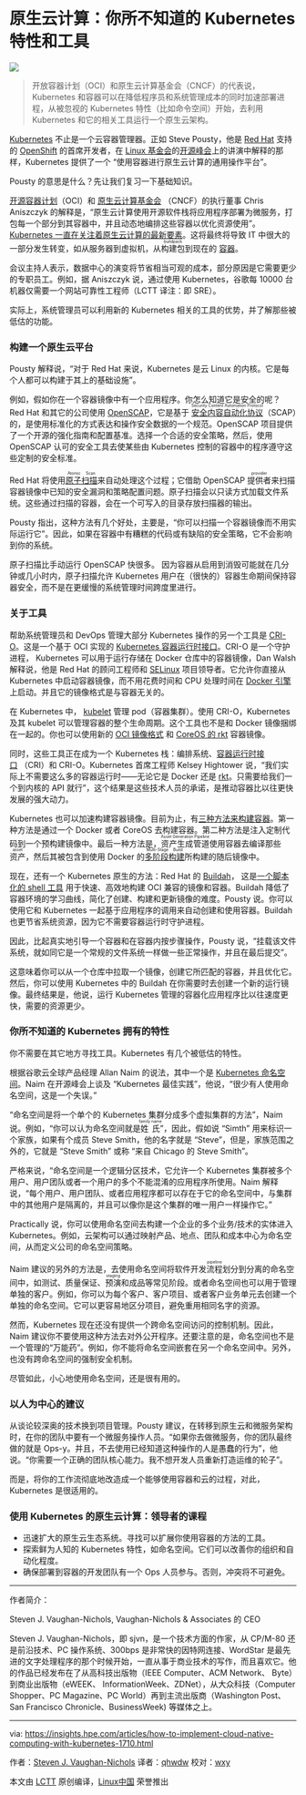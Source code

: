 原生云计算：你所不知道的 Kubernetes 特性和工具
============================================================

![](https://www.hpe.com/content/dam/hpe/insights/articles/2017/10/how-to-implement-cloud-native-computing-with-kubernetes/featuredStory/How-to-implement-cloud-native-computing-with-containers-and-Kubernetes-1742.jpg.transform/nxt-1043x496-crop/image.jpeg)

> 开放容器计划（OCI）和原生云计算基金会（CNCF）的代表说，Kubernetes 和容器可以在降低程序员和系统管理成本的同时加速部署进程，从被忽视的 Kubernetes 特性（比如命令空间）开始，去利用 Kubernetes 和它的相关工具运行一个原生云架构。

[Kubernetes][2] 不止是一个云容器管理器。正如 Steve Pousty，他是 [Red Hat][3] 支持的 [OpenShift][4] 的首席开发者，在 [Linux 基金会][5]的[开源峰会][6]上的讲演中解释的那样，Kubernetes 提供了一个 “使用容器进行原生云计算的通用操作平台”。

Pousty 的意思是什么？先让我们复习一下基础知识。

[开源容器计划][7]（OCI）和 [原生云计算基金会][8] （CNCF）的执行董事 Chris Aniszczyk 的解释是，“原生云计算使用开源软件栈将应用程序部署为微服务，打包每一个部分到其容器中，并且动态地编排这些容器以优化资源使用”。[Kubernetes 一直在关注着原生云计算的最新要素][9]。这将最终将导致 IT 中很大的一部分发生转变，如从服务器到虚拟机，从<ruby>构建包<rt>buildpack</rt></ruby>到现在的 [容器][10]。

会议主持人表示，数据中心的演变将节省相当可观的成本，部分原因是它需要更少的专职员工。例如，据 Aniszczyk 说，通过使用 Kubernetes，谷歌每 10000 台机器仅需要一个网站可靠性工程师（LCTT 译注：即 SRE）。

实际上，系统管理员可以利用新的 Kubernetes 相关的工具的优势，并了解那些被低估的功能。

### 构建一个原生云平台

Pousty 解释说，“对于 Red Hat 来说，Kubernetes 是云 Linux 的内核。它是每个人都可以构建于其上的基础设施”。

例如，假如你在一个容器镜像中有一个应用程序。你怎么知道它是安全的呢？ Red Hat 和其它的公司使用 [OpenSCAP][11]，它是基于 <ruby>[安全内容自动化协议][12]<rt>Security Content Automation Protocol</rt></ruby>（SCAP）的，是使用标准化的方式表达和操作安全数据的一个规范。OpenSCAP 项目提供了一个开源的强化指南和配置基准。选择一个合适的安全策略，然后，使用 OpenSCAP 认可的安全工具去使某些由 Kubernetes 控制的容器中的程序遵守这些定制的安全标准。

Red Hat 将使用<ruby>[原子扫描][13]<rt>Atomic Scan</rt></ruby>来自动处理这个过程；它借助 OpenSCAP <ruby>提供者<rt>provider</rt></ruby>来扫描容器镜像中已知的安全漏洞和策略配置问题。原子扫描会以只读方式加载文件系统。这些通过扫描的容器，会在一个可写入的目录存放扫描器的输出。

Pousty 指出，这种方法有几个好处，主要是，“你可以扫描一个容器镜像而不用实际运行它”。因此，如果在容器中有糟糕的代码或有缺陷的安全策略，它不会影响到你的系统。

原子扫描比手动运行 OpenSCAP 快很多。 因为容器从启用到消毁可能就在几分钟或几小时内，原子扫描允许 Kubernetes 用户在（很快的）容器生命期间保持容器安全，而不是在更缓慢的系统管理时间跨度里进行。

### 关于工具

帮助系统管理员和 DevOps 管理大部分 Kubernetes 操作的另一个工具是 [CRI-O][14]。这是一个基于 OCI 实现的 [Kubernetes 容器运行时接口][15]。CRI-O 是一个守护进程， Kubernetes 可以用于运行存储在 Docker 仓库中的容器镜像，Dan Walsh 解释说，他是 Red Hat 的顾问工程师和 [SELinux][16] 项目领导者。它允许你直接从 Kubernetes 中启动容器镜像，而不用花费时间和 CPU 处理时间在 [Docker 引擎][17] 上启动。并且它的镜像格式是与容器无关的。

在 Kubernetes 中， [kubelet][18] 管理 pod（容器集群）。使用 CRI-O，Kubernetes 及其 kubelet 可以管理容器的整个生命周期。这个工具也不是和 Docker 镜像捆绑在一起的。你也可以使用新的 [OCI 镜像格式][19] 和 [CoreOS 的 rkt][20] 容器镜像。

同时，这些工具正在成为一个 Kubernetes 栈：编排系统、[容器运行时接口][21] （CRI）和 CRI-O。Kubernetes 首席工程师 Kelsey Hightower 说，“我们实际上不需要这么多的容器运行时——无论它是 Docker 还是 [rkt][22]。只需要给我们一个到内核的 API 就行”，这个结果是这些技术人员的承诺，是推动容器比以往更快发展的强大动力。

Kubernetes 也可以加速构建容器镜像。目前为止，有[三种方法来构建容器][23]。第一种方法是通过一个 Docker 或者 CoreOS 去构建容器。第二种方法是注入定制代码到一个预构建镜像中。最后一种方法是，<ruby>资产生成管道<rt>Asset Generation Pipeline</rt></ruby>使用容器去编译那些<ruby>资产<rt>asset</rt></ruby>，然后其被包含到使用 Docker 的<ruby>[多阶段构建][24]<rt>Multi-Stage Build</rt></ruby>所构建的随后镜像中。

现在，还有一个 Kubernetes 原生的方法：Red Hat 的 [Buildah][25]， 这是[一个脚本化的 shell 工具][26] 用于快速、高效地构建 OCI 兼容的镜像和容器。Buildah 降低了容器环境的学习曲线，简化了创建、构建和更新镜像的难度。Pousty 说。你可以使用它和 Kubernetes 一起基于应用程序的调用来自动创建和使用容器。Buildah 也更节省系统资源，因为它不需要容器运行时守护进程。

因此，比起真实地引导一个容器和在容器内按步骤操作，Pousty 说，“挂载该文件系统，就如同它是一个常规的文件系统一样做一些正常操作，并且在最后提交”。

这意味着你可以从一个仓库中拉取一个镜像，创建它所匹配的容器，并且优化它。然后，你可以使用 Kubernetes 中的 Buildah 在你需要时去创建一个新的运行镜像。最终结果是，他说，运行 Kubernetes 管理的容器化应用程序比以往速度更快，需要的资源更少。

### 你所不知道的 Kubernetes 拥有的特性

你不需要在其它地方寻找工具。Kubernetes 有几个被低估的特性。

根据谷歌云全球产品经理 Allan Naim 的说法，其中一个是 [Kubernetes 命名空间][27]。Naim 在开源峰会上谈及 “Kubernetes 最佳实践”，他说，“很少有人使用命名空间，这是一个失误。”

“命名空间是将一个单个的 Kubernetes 集群分成多个虚拟集群的方法”，Naim 说。例如，“你可以认为命名空间就是<ruby>姓氏<rt>family name</rt></ruby>”，因此，假如说 “Simth” 用来标识一个家族，如果有个成员 Steve Smith，他的名字就是 “Steve”，但是，家族范围之外的，它就是 “Steve Smith” 或称 “来自 Chicago 的 Steve Smith”。

严格来说，“命名空间是一个逻辑分区技术，它允许一个 Kubernetes 集群被多个用户、用户团队或者一个用户的多个不能混淆的应用程序所使用。Naim 解释说，“每个用户、用户团队、或者应用程序都可以存在于它的命名空间中，与集群中的其他用户是隔离的，并且可以像你是这个集群的唯一用户一样操作它。”

Practically 说，你可以使用命名空间去构建一个企业的多个业务/技术的实体进入 Kubernetes。例如，云架构可以通过映射产品、地点、团队和成本中心为命名空间，从而定义公司的命名空间策略。

Naim 建议的另外的方法是，去使用命名空间将软件开发<ruby>流程<rt>pipeline</rt></ruby>划分到分离的命名空间中，如测试、质量保证、<ruby>预演<rt>staging</rt></ruby>和成品等常见阶段。或者命名空间也可以用于管理单独的客户。例如，你可以为每个客户、客户项目、或者客户业务单元去创建一个单独的命名空间。它可以更容易地区分项目，避免重用相同名字的资源。

然而，Kubernetes 现在还没有提供一个跨命名空间访问的控制机制。因此，Naim 建议你不要使用这种方法去对外公开程序。还要注意的是，命名空间也不是一个管理的“万能药”。例如，你不能将命名空间嵌套在另一个命名空间中。另外，也没有跨命名空间的强制安全机制。

尽管如此，小心地使用命名空间，还是很有用的。

### 以人为中心的建议

从谈论较深奥的技术换到项目管理。Pousty 建议，在转移到原生云和微服务架构时，在你的团队中要有一个微服务操作人员。“如果你去做微服务，你的团队最终做的就是 Ops-y。并且，不去使用已经知道这种操作的人是愚蠢的行为”，他说。“你需要一个正确的团队核心能力。我不想开发人员重新打造运维的轮子”。

而是，将你的工作流彻底地改造成一个能够使用容器和云的过程，对此，Kubernetes 是很适用的。

### 使用 Kubernetes 的原生云计算：领导者的课程

*   迅速扩大的原生云生态系统。寻找可以扩展你使用容器的方法的工具。
*   探索鲜为人知的 Kubernetes 特性，如命名空间。它们可以改善你的组织和自动化程度。
*   确保部署到容器的开发团队有一个 Ops 人员参与。否则，冲突将不可避免。

--------------------------------------------------------------------------------

作者简介：

Steven J. Vaughan-Nichols,  Vaughan-Nichols & Associates 的 CEO

Steven J. Vaughan-Nichols，即 sjvn，是一个技术方面的作家，从 CP/M-80 还是前沿技术、PC 操作系统、300bps 是非常快的因特网连接、WordStar 是最先进的文字处理程序的那个时候开始，一直从事于商业技术的写作，而且喜欢它。他的作品已经发布在了从高科技出版物（IEEE Computer、ACM Network、 Byte）到商业出版物（eWEEK、 InformationWeek、ZDNet），从大众科技（Computer Shopper、PC Magazine、PC World）再到主流出版商（Washington Post、San Francisco Chronicle、BusinessWeek) 等媒体之上。

---------------------

via: https://insights.hpe.com/articles/how-to-implement-cloud-native-computing-with-kubernetes-1710.html

作者：[Steven J. Vaughan-Nichols][a]
译者：[qhwdw](https://github.com/qhwdw)
校对：[wxy](https://github.com/wxy)

本文由 [LCTT](https://github.com/LCTT/TranslateProject) 原创编译，[Linux中国](https://linux.cn/) 荣誉推出

[a]:https://insights.hpe.com/contributors/steven-j-vaughan-nichols.html
[1]:https://www.hpe.com/us/en/resources/storage/containers-for-dummies.html?jumpid=in_insights~510287587~Containers_Dummies~sjvn_Kubernetes
[2]:https://kubernetes.io/
[3]:https://www.redhat.com/en
[4]:https://www.openshift.com/
[5]:https://www.linuxfoundation.org/
[6]:http://events.linuxfoundation.org/events/open-source-summit-north-america
[7]:https://www.opencontainers.org/
[8]:https://www.cncf.io/
[9]:https://insights.hpe.com/articles/the-basics-explaining-kubernetes-mesosphere-and-docker-swarm-1702.html
[10]:https://insights.hpe.com/articles/when-to-use-containers-and-when-not-to-1705.html
[11]:https://www.open-scap.org/
[12]:https://scap.nist.gov/
[13]:https://developers.redhat.com/blog/2016/05/02/introducing-atomic-scan-container-vulnerability-detection/
[14]:http://cri-o.io/
[15]:http://blog.kubernetes.io/2016/12/container-runtime-interface-cri-in-kubernetes.html
[16]:https://wiki.centos.org/HowTos/SELinux
[17]:https://docs.docker.com/engine/
[18]:https://kubernetes.io/docs/admin/kubelet/
[19]:http://www.zdnet.com/article/containers-consolidation-open-container-initiative-1-0-released/
[20]:https://coreos.com/rkt/docs/latest/
[21]:http://blog.kubernetes.io/2016/12/container-runtime-interface-cri-in-kubernetes.html
[22]:https://coreos.com/rkt/
[23]:http://chris.collins.is/2017/02/24/three-docker-build-strategies/
[24]:https://docs.docker.com/engine/userguide/eng-image/multistage-build/#use-multi-stage-builds
[25]:https://github.com/projectatomic/buildah
[26]:https://www.projectatomic.io/blog/2017/06/introducing-buildah/
[27]:https://kubernetes.io/docs/concepts/overview/working-with-objects/namespaces/
